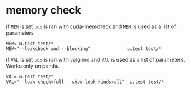 # memory check

if `MEM` is set `udx` is ran with cuda-memcheck
and `MEM` is used as a list of parameters

    MEM= u.test test/*
	MEM="‐‐leakcheck and ‐‐blocking"              u.test test/*


if `VAL` is set `udx` is ran with valgrind and `VAL` is used as a list
of parameters. Works only on panda.

    VAL= u.test test/*
    VAL="--leak-check=full --show-leak-kinds=all"  u.test test/*
